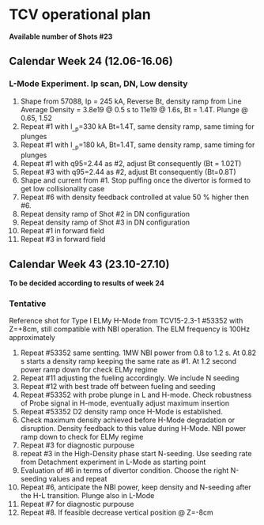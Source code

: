 # TCV operational plan
**Available number of Shots #23**

## Calendar Week 24 (12.06-16.06)
### L-Mode Experiment. Ip scan, DN, Low density
1.  Shape from 57088,  Ip = 245 kA,  Reverse Bt,
    density ramp from Line Average Density = 3.8e19 @ 0.5 s to 11e19 @ 1.6s,  Bt = 1.4T. Plunge @ 0.65, 1.52
2.  Repeat #1 with I<sub>_p</sub>=330 kA Bt=1.4T, same density ramp, same timing for plunges
3.  Repeat #1 with I<sub>_p</sub>=180 kA, Bt=1.4T, same density ramp, same timing for plunges
4.  Repeat #1 with q95=2.44 as #2, adjust Bt consequently (Bt = 1.02T)
5.  Repeat #3 with q95=2.44 as #2, adjust Bt consequently (Bt=0.8T)
6.  Shape and current from #1. Stop puffing once the divertor is formed to get low collisionality case
7.  Repeat #6 with density feedback controlled at value 50 % higher then #6. 
8.  Repeat density ramp of Shot #2 in DN configuration 
9.  Repeat density ramp of Shot #3 in DN configuration 
10. Repeat #1 in forward field
11. Repeat #3 in forward field
## Calendar Week 43 (23.10-27.10)
**To be decided according to results of week 24**
### Tentative
Reference shot for Type I ELMy H-Mode from TCV15-2.3-1 #53352 with Z=+8cm, still compatible
with NBI operation. The ELM frequency is 100Hz approximately

1. Repeat #53352 same sentting. 1MW NBI power from 0.8 to 1.2 s. At 0.82 s starts a
    density ramp keeping the same rate as #1. At 1.2 second power ramp down for check ELMy regime
2. Repeat #11 adjusting the fueling accordingly. We include N seeding
3. Repeat #12 with best trade off between fueling and seeding
4.  Repeat #53352 with probe plunge in L and H-mode. Check robustness of Probe signal in H-mode, eventually adjust
    maximum insertion
5.  Repeat #53352 D2 density ramp once H-Mode is established.
6.  Check maximum density achieved before H-Mode degradation or disruption. Density feedback to
    this value during H-Mode. NBI power ramp down to check for ELMy regime
7.  Repeat #3 for diagnostic purpouse
8.  repeat #3 in the High-Density phase start N-seeding. Use seeding rate from Detachment experiment
    in L-Mode as starting point
9.  Evaluation of #6 in terms of divertor condition. Choose the right N-seeding values and repeat
10.  Repeat #6, anticipate the NBI power, keep density and N-seeding after the H-L transition. Plunge also in L-Mode
11.  Repeat #7 for diagnostic purpouse
12.  Repeat #8. If feasible decrease vertical position @ Z=-8cm



